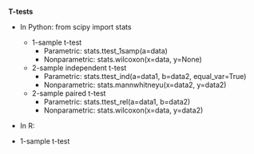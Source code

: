 **T-tests**
* In Python: from scipy import stats
  * 1-sample t-test
    * Parametric: stats.ttest_1samp(a=data)
    * Nonparametric: stats.wilcoxon(x=data, y=None)
  * 2-sample independent t-test
    * Parametric: stats.ttest_ind(a=data1, b=data2, equal_var=True)
    * Nonparametric: stats.mannwhitneyu(x=data2, y=data2)
  * 2-sample paired t-test
    * Parametric: stats.ttest_rel(a=data1, b=data2)
    * Nonparametric: stats.wilcoxon(x=data, y=data2)


* In R:
 * 1-sample t-test

